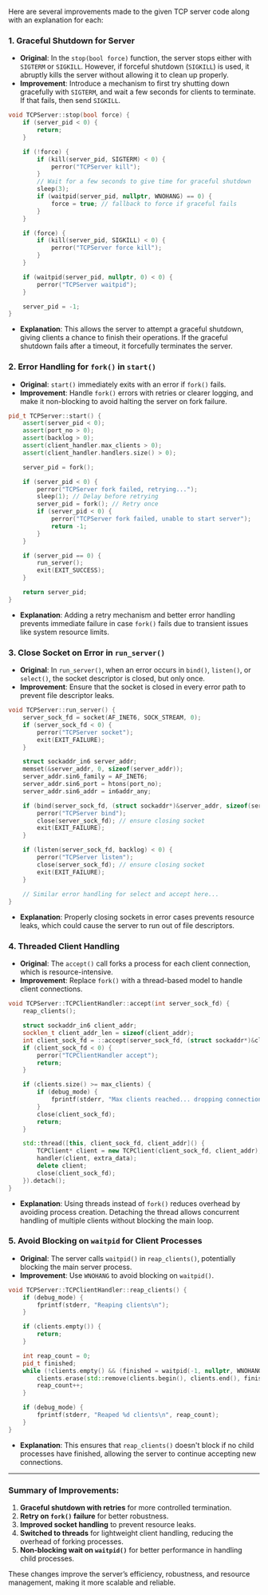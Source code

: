 Here are several improvements made to the given TCP server code along with an explanation for each:

### 1. **Graceful Shutdown for Server**
   - **Original**: In the `stop(bool force)` function, the server stops either with `SIGTERM` or `SIGKILL`. However, if forceful shutdown (`SIGKILL`) is used, it abruptly kills the server without allowing it to clean up properly.
   - **Improvement**: Introduce a mechanism to first try shutting down gracefully with `SIGTERM`, and wait a few seconds for clients to terminate. If that fails, then send `SIGKILL`.

   ```cpp
   void TCPServer::stop(bool force) {
       if (server_pid < 0) {
           return;
       }
   
       if (!force) {
           if (kill(server_pid, SIGTERM) < 0) {
               perror("TCPServer kill");
           }
           // Wait for a few seconds to give time for graceful shutdown
           sleep(3);
           if (waitpid(server_pid, nullptr, WNOHANG) == 0) {
               force = true; // fallback to force if graceful fails
           }
       }

       if (force) {
           if (kill(server_pid, SIGKILL) < 0) {
               perror("TCPServer force kill");
           }
       }

       if (waitpid(server_pid, nullptr, 0) < 0) {
           perror("TCPServer waitpid");
       }

       server_pid = -1;
   }
   ```

   - **Explanation**: This allows the server to attempt a graceful shutdown, giving clients a chance to finish their operations. If the graceful shutdown fails after a timeout, it forcefully terminates the server.

### 2. **Error Handling for `fork()` in `start()`**
   - **Original**: `start()` immediately exits with an error if `fork()` fails.
   - **Improvement**: Handle `fork()` errors with retries or clearer logging, and make it non-blocking to avoid halting the server on fork failure.

   ```cpp
   pid_t TCPServer::start() {
       assert(server_pid < 0);
       assert(port_no > 0);
       assert(backlog > 0);
       assert(client_handler.max_clients > 0);
       assert(client_handler.handlers.size() > 0);

       server_pid = fork();

       if (server_pid < 0) {
           perror("TCPServer fork failed, retrying...");
           sleep(1); // Delay before retrying
           server_pid = fork(); // Retry once
           if (server_pid < 0) {
               perror("TCPServer fork failed, unable to start server");
               return -1;
           }
       }

       if (server_pid == 0) {
           run_server();
           exit(EXIT_SUCCESS);
       }

       return server_pid;
   }
   ```

   - **Explanation**: Adding a retry mechanism and better error handling prevents immediate failure in case `fork()` fails due to transient issues like system resource limits.

### 3. **Close Socket on Error in `run_server()`**
   - **Original**: In `run_server()`, when an error occurs in `bind()`, `listen()`, or `select()`, the socket descriptor is closed, but only once.
   - **Improvement**: Ensure that the socket is closed in every error path to prevent file descriptor leaks.

   ```cpp
   void TCPServer::run_server() {
       server_sock_fd = socket(AF_INET6, SOCK_STREAM, 0);
       if (server_sock_fd < 0) {
           perror("TCPServer socket");
           exit(EXIT_FAILURE);
       }

       struct sockaddr_in6 server_addr;
       memset(&server_addr, 0, sizeof(server_addr));
       server_addr.sin6_family = AF_INET6;
       server_addr.sin6_port = htons(port_no);
       server_addr.sin6_addr = in6addr_any;

       if (bind(server_sock_fd, (struct sockaddr*)&server_addr, sizeof(server_addr)) < 0) {
           perror("TCPServer bind");
           close(server_sock_fd); // ensure closing socket
           exit(EXIT_FAILURE);
       }

       if (listen(server_sock_fd, backlog) < 0) {
           perror("TCPServer listen");
           close(server_sock_fd); // ensure closing socket
           exit(EXIT_FAILURE);
       }
       
       // Similar error handling for select and accept here...
   }
   ```

   - **Explanation**: Properly closing sockets in error cases prevents resource leaks, which could cause the server to run out of file descriptors.

### 4. **Threaded Client Handling**
   - **Original**: The `accept()` call forks a process for each client connection, which is resource-intensive.
   - **Improvement**: Replace `fork()` with a thread-based model to handle client connections.

   ```cpp
   void TCPServer::TCPClientHandler::accept(int server_sock_fd) {
       reap_clients();

       struct sockaddr_in6 client_addr;
       socklen_t client_addr_len = sizeof(client_addr);
       int client_sock_fd = ::accept(server_sock_fd, (struct sockaddr*)&client_addr, &client_addr_len);
       if (client_sock_fd < 0) {
           perror("TCPClientHandler accept");
           return;
       }

       if (clients.size() >= max_clients) {
           if (debug_mode) {
               fprintf(stderr, "Max clients reached... dropping connection\n");
           }
           close(client_sock_fd);
           return;
       }

       std::thread([this, client_sock_fd, client_addr]() {
           TCPClient* client = new TCPClient(client_sock_fd, client_addr);
           handler(client, extra_data);
           delete client;
           close(client_sock_fd);
       }).detach();
   }
   ```

   - **Explanation**: Using threads instead of `fork()` reduces overhead by avoiding process creation. Detaching the thread allows concurrent handling of multiple clients without blocking the main loop.

### 5. **Avoid Blocking on `waitpid` for Client Processes**
   - **Original**: The server calls `waitpid()` in `reap_clients()`, potentially blocking the main server process.
   - **Improvement**: Use `WNOHANG` to avoid blocking on `waitpid()`.

   ```cpp
   void TCPServer::TCPClientHandler::reap_clients() {
       if (debug_mode) {
           fprintf(stderr, "Reaping clients\n");
       }

       if (clients.empty()) {
           return;
       }

       int reap_count = 0;
       pid_t finished;
       while (!clients.empty() && (finished = waitpid(-1, nullptr, WNOHANG)) > 0) {
           clients.erase(std::remove(clients.begin(), clients.end(), finished), clients.end());
           reap_count++;
       }

       if (debug_mode) {
           fprintf(stderr, "Reaped %d clients\n", reap_count);
       }
   }
   ```

   - **Explanation**: This ensures that `reap_clients()` doesn't block if no child processes have finished, allowing the server to continue accepting new connections.

---

### Summary of Improvements:
1. **Graceful shutdown with retries** for more controlled termination.
2. **Retry on `fork()` failure** for better robustness.
3. **Improved socket handling** to prevent resource leaks.
4. **Switched to threads** for lightweight client handling, reducing the overhead of forking processes.
5. **Non-blocking wait on `waitpid()`** for better performance in handling child processes.

These changes improve the server’s efficiency, robustness, and resource management, making it more scalable and reliable.